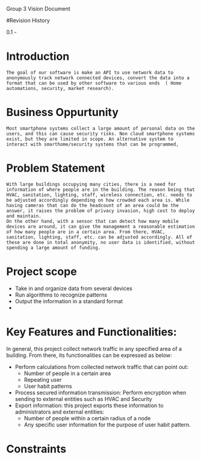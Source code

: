 Group 3
Vision Document

#Revision History

0.1	-

# Introduction
	
	The goal of our software is make an API to use network data to anonymously track network connected devices, convert the data into a format that can be used by other software to various ends  ( Home automations, security, market research).

# Business Oppurtunity

	Most smartphone systems collect a large amount of personal data on the users, and this can cause security risks. Non cloud smartphone systems exist, but they are limited in scope. An alternative system to interact with smarthome/security systems that can be programmed,

# Problem Statement
	With large buildings occupying many cities, there is a need for information of where people are in the building. The reason being that HVAC, sanitation, lighting, staff, wireless connection, etc. needs to be adjusted accordingly depending on how crowded each area is. While having cameras that can do the headcount of an area could be the answer, it raises the problem of privacy invasion, high cost to deploy and maintain. 
	On the other hand, with a sensor that can detect how many mobile devices are around, it can give the management a reasonable estimation of how many people are in a certain area. From there, HVAC, sanitation, lighting, staff, etc. can be adjusted accordingly. All of these are done in total anonymity, no user data is identified, without spending a large amount of funding. 

# Project scope 
-	Take in and organize data from several devices
-	Run algorithms to recognize patterns 
-	Output the information in a standard format 
-	


# Key Features and Functionalities:

In general, this project collect network traffic in any specified area of a building. From there, its functionalities can be expressed as below:
- Perform calculations from collected network traffic that can point out:
	- Number of people in a certain area
	- Repeating user
	- User habit patterns
- Process secured information transmission: Perform encryption when sending to external entities such as HVAC and Security
- Export information: this project exports these information to administrators and external entities:
	- Number of people within a certain radius of a node
	- Any specific user information for the purpose of user habit pattern.

# Constraints
